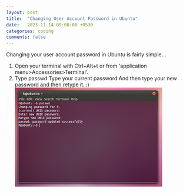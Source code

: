 ```yaml
---
layout: post
title:  "Changing User Account Password in Ubuntu"
date:   2023-11-14 09:00:00 +0530
categories: coding
comments: false
---
```


Changing your user account password in Ubuntu is fairly simple...
1) Open your terminal with Ctrl+Alt+t or from 'application menu>Accessories>Terminal'.
2) Type passwd
Type your current password
And then type your new password and then retype it. :)
![](/assets/images/posts/2023-11-14-changing-user-account-password-in-ubuntu/1.png)
